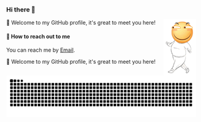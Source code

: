 ### Hi there 👋

<a href="https://github.com/sy-records"><img src="https://raw.githubusercontent.com/sy-records/staticfile/master/images/202007/huaji.gif" align="right" height="150"></a>

🎉 Welcome to my GitHub profile, it's great to meet you here!
#### 💌 How to reach out to me

You can reach me by [Email](mailto:552455797@qq.com).

🎉 Welcome to my GitHub profile, it's great to meet you here!
![](https://raw.githubusercontent.com/HanRuoX/gihubSNK/376efbc256f0269ea59e199759a87d699a25544e/github-contribution-grid-snake.svg)

